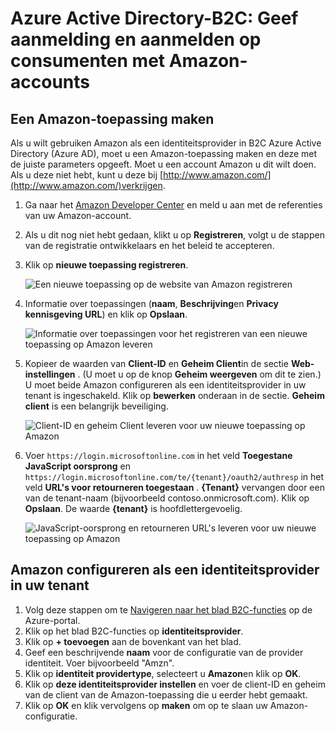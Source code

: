 <properties
    pageTitle="Azure Active Directory-B2C: Configuratie Amazon | Microsoft Azure"
    description="Geef aanmelding en aanmelden op consumenten met Amazon-accounts in de toepassingen die zijn beveiligd met Azure Active Directory B2C."
    services="active-directory-b2c"
    documentationCenter=""
    authors="swkrish"
    manager="mbaldwin"
    editor="bryanla"/>

<tags
    ms.service="active-directory-b2c"
    ms.workload="identity"
    ms.tgt_pltfrm="na"
    ms.devlang="na"
    ms.topic="article"
    ms.date="07/24/2016"
    ms.author="swkrish"/>

# <a name="azure-active-directory-b2c-provide-sign-up-and-sign-in-to-consumers-with-amazon-accounts"></a>Azure Active Directory-B2C: Geef aanmelding en aanmelden op consumenten met Amazon-accounts

## <a name="create-an-amazon-application"></a>Een Amazon-toepassing maken

Als u wilt gebruiken Amazon als een identiteitsprovider in B2C Azure Active Directory (Azure AD), moet u een Amazon-toepassing maken en deze met de juiste parameters opgeeft. Moet u een account Amazon u dit wilt doen. Als u deze niet hebt, kunt u deze bij [http://www.amazon.com/](http://www.amazon.com/)verkrijgen.

1. Ga naar het [Amazon Developer Center](https://login.amazon.com/) en meld u aan met de referenties van uw Amazon-account.
2. Als u dit nog niet hebt gedaan, klikt u op **Registreren**, volgt u de stappen van de registratie ontwikkelaars en het beleid te accepteren.
3. Klik op **nieuwe toepassing registreren**.

    ![Een nieuwe toepassing op de website van Amazon registreren](./media/active-directory-b2c-setup-amzn-app/amzn-new-app.png)

4. Informatie over toepassingen (**naam**, **Beschrijving**en **Privacy kennisgeving URL**) en klik op **Opslaan**.

    ![Informatie over toepassingen voor het registreren van een nieuwe toepassing op Amazon leveren](./media/active-directory-b2c-setup-amzn-app/amzn-register-app.png)

5. Kopieer de waarden van **Client-ID** en **Geheim Client**in de sectie **Web-instellingen** . (U moet u op de knop **Geheim weergeven** om dit te zien.) U moet beide Amazon configureren als een identiteitsprovider in uw tenant is ingeschakeld. Klik op **bewerken** onderaan in de sectie. **Geheim client** is een belangrijk beveiliging.

    ![Client-ID en geheim Client leveren voor uw nieuwe toepassing op Amazon](./media/active-directory-b2c-setup-amzn-app/amzn-client-secret.png)

6. Voer `https://login.microsoftonline.com` in het veld **Toegestane JavaScript oorsprong** en `https://login.microsoftonline.com/te/{tenant}/oauth2/authresp` in het veld **URL's voor retourneren toegestaan** . **{Tenant}** vervangen door een van de tenant-naam (bijvoorbeeld contoso.onmicrosoft.com). Klik op **Opslaan**. De waarde **{tenant}** is hoofdlettergevoelig.

    ![JavaScript-oorsprong en retourneren URL's leveren voor uw nieuwe toepassing op Amazon](./media/active-directory-b2c-setup-amzn-app/amzn-urls.png)

## <a name="configure-amazon-as-an-identity-provider-in-your-tenant"></a>Amazon configureren als een identiteitsprovider in uw tenant

1. Volg deze stappen om te [Navigeren naar het blad B2C-functies](active-directory-b2c-app-registration.md#navigate-to-the-b2c-features-blade) op de Azure-portal.
2. Klik op het blad B2C-functies op **identiteitsprovider**.
3. Klik op **+ toevoegen** aan de bovenkant van het blad.
4. Geef een beschrijvende **naam** voor de configuratie van de provider identiteit. Voer bijvoorbeeld "Amzn".
5. Klik op **identiteit providertype**, selecteert u **Amazon**en klik op **OK**.
6. Klik op **deze identiteitsprovider instellen** en voer de client-ID en geheim van de client van de Amazon-toepassing die u eerder hebt gemaakt.
7. Klik op **OK** en klik vervolgens op **maken** om op te slaan uw Amazon-configuratie.
